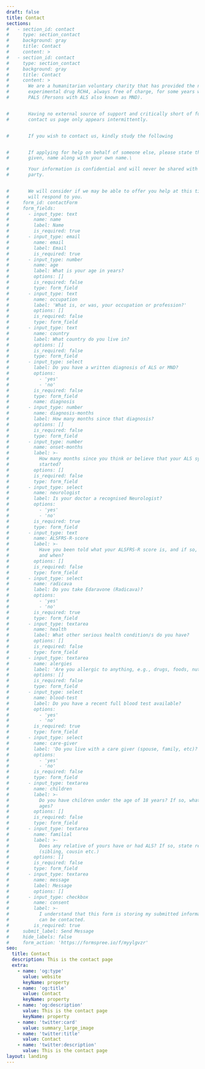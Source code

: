 ```yaml
---
draft: false
title: Contact
sections:
#   - section_id: contact
#     type: section_contact
#     background: gray
#     title: Contact
#     content: >
#   - section_id: contact
#     type: section_contact
#     background: gray
#     title: Contact
#     content: >
#       ​​We are a humanitarian voluntary charity that has provided the new
#       experimental drug RCH4, always free of charge, for some years worldwide to
#       PALS (Persons with ALS also known as MND).


#       Having no external source of support and critically short of funding, this
#       contact us page only appears intermittently.


#       If you wish to contact us, kindly study the following


#       If applying for help on behalf of someone else, please state their first,
#       given, name along with your own name.\

#       Your information is confidential and will never be shared with any other
#       party.


#       We will consider if we may be able to offer you help at this time and we
#       will respond to you.
#     form_id: contactForm
#     form_fields:
#       - input_type: text
#         name: name
#         label: Name
#         is_required: true
#       - input_type: email
#         name: email
#         label: Email
#         is_required: true
#       - input_type: number
#         name: age
#         label: What is your age in years?
#         options: []
#         is_required: false
#         type: form_field
#       - input_type: text
#         name: occupation
#         label: 'What is, or was, your occupation or profession?'
#         options: []
#         is_required: false
#         type: form_field
#       - input_type: text
#         name: country
#         label: What country do you live in?
#         options: []
#         is_required: false
#         type: form_field
#       - input_type: select
#         label: Do you have a written diagnosis of ALS or MND?
#         options:
#           - 'yes'
#           - 'no'
#         is_required: false
#         type: form_field
#         name: diagnosis
#       - input_type: number
#         name: diagnosis-months
#         label: How many months since that diagnosis?
#         options: []
#         is_required: false
#         type: form_field
#       - input_type: number
#         name: onset-months
#         label: >-
#           How many months since you think or believe that your ALS symptoms
#           started?
#         options: []
#         is_required: false
#         type: form_field
#       - input_type: select
#         name: neurologist
#         label: Is your doctor a recognised Neurologist?
#         options:
#           - 'yes'
#           - 'no'
#         is_required: true
#         type: form_field
#       - input_type: text
#         name: ALSFRS-R-score
#         label: >-
#           Have you been told what your ALSFRS-R score is, and if so, what is it
#           and when?
#         options: []
#         is_required: false
#         type: form_field
#       - input_type: select
#         name: radicava
#         label: Do you take Edaravone (Radicava)?
#         options:
#           - 'yes'
#           - 'no'
#         is_required: true
#         type: form_field
#       - input_type: textarea
#         name: health
#         label: What other serious health condition/s do you have?
#         options: []
#         is_required: false
#         type: form_field
#       - input_type: textarea
#         name: alergies
#         label: 'Are you allergic to anything, e.g., drugs, foods, nuts, pollen, etc.?'
#         options: []
#         is_required: false
#         type: form_field
#       - input_type: select
#         name: blood-test
#         label: Do you have a recent full blood test available?
#         options:
#           - 'yes'
#           - 'no'
#         is_required: true
#         type: form_field
#       - input_type: select
#         name: care-giver
#         label: 'Do you live with a care giver (spouse, family, etc)?'
#         options:
#           - 'yes'
#           - 'no'
#         is_required: false
#         type: form_field
#       - input_type: textarea
#         name: children
#         label: >-
#           Do you have children under the age of 18 years? If so, what are their
#           ages?
#         options: []
#         is_required: false
#         type: form_field
#       - input_type: textarea
#         name: familial
#         label: >-
#           Does any relative of yours have or had ALS? If so, state relationship
#           (sibling, cousin etc.)
#         options: []
#         is_required: false
#         type: form_field
#       - input_type: textarea
#         name: message
#         label: Message
#         options: []
#       - input_type: checkbox
#         name: consent
#         label: >-
#           I understand that this form is storing my submitted information so I
#           can be contacted.
#         is_required: true
#     submit_label: Send Message
#     hide_labels: false
#     form_action: 'https://formspree.io/f/myylgvzr'
seo:
  title: Contact
  description: This is the contact page
  extra:
    - name: 'og:type'
      value: website
      keyName: property
    - name: 'og:title'
      value: Contact
      keyName: property
    - name: 'og:description'
      value: This is the contact page
      keyName: property
    - name: 'twitter:card'
      value: summary_large_image
    - name: 'twitter:title'
      value: Contact
    - name: 'twitter:description'
      value: This is the contact page
layout: landing
---
```

